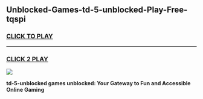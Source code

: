 
## Unblocked-Games-td-5-unblocked-Play-Free-tqspi
<h3>
<a href="https://premium76.site?title=td-5-unblocked&ref=23A">CLICK TO PLAY</a></h3>
<hr>

<h3>
<a href="https://premium76.site?title=td-5-unblocked&ref=23A">CLICK 2 PLAY</a>
  
</h3>

<a href="https://premium76.site?title=td-5-unblocked&ref=23A"><img src="https://clearcache.store/games.png"></a>


**td-5-unblocked games unblocked: Your Gateway to Fun and Accessible Online Gaming**
